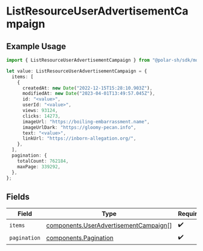 # ListResourceUserAdvertisementCampaign

## Example Usage

```typescript
import { ListResourceUserAdvertisementCampaign } from "@polar-sh/sdk/models/components";

let value: ListResourceUserAdvertisementCampaign = {
  items: [
    {
      createdAt: new Date("2022-12-15T15:28:10.903Z"),
      modifiedAt: new Date("2023-04-01T13:49:57.045Z"),
      id: "<value>",
      userId: "<value>",
      views: 93124,
      clicks: 14273,
      imageUrl: "https://boiling-embarrassment.name",
      imageUrlDark: "https://gloomy-pecan.info",
      text: "<value>",
      linkUrl: "https://inborn-allegation.org/",
    },
  ],
  pagination: {
    totalCount: 762184,
    maxPage: 339292,
  },
};
```

## Fields

| Field                                                                                          | Type                                                                                           | Required                                                                                       | Description                                                                                    |
| ---------------------------------------------------------------------------------------------- | ---------------------------------------------------------------------------------------------- | ---------------------------------------------------------------------------------------------- | ---------------------------------------------------------------------------------------------- |
| `items`                                                                                        | [components.UserAdvertisementCampaign](../../models/components/useradvertisementcampaign.md)[] | :heavy_check_mark:                                                                             | N/A                                                                                            |
| `pagination`                                                                                   | [components.Pagination](../../models/components/pagination.md)                                 | :heavy_check_mark:                                                                             | N/A                                                                                            |